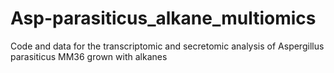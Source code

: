 # Asp-parasiticus_alkane_multiomics
Code and data for the transcriptomic and secretomic analysis of Aspergillus parasiticus MM36 grown with alkanes
